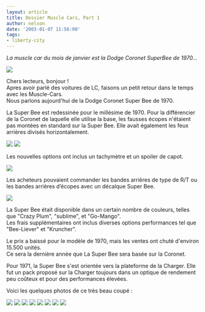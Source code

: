 ```yaml
---
layout: article
title: Dossier Muscle Cars, Part 1
author: nelson
date: '2003-01-07 11:56:00'
tags:
- liberty-city
---
```


_La muscle car du mois de janvier est la Dodge Coronet SuperBee de 1970..._

![](/content/images/2016/07/titeul.jpg)

Chers lecteurs, bonjour !  
Apres avoir parlé des voitures de LC, faisons un petit retour dans le temps avec les Muscle-Cars.  
Nous parlons aujourd'hui de la Dodge Coronet Super Bee de 1970.

La Super Bee est redessinée pour le millésime de 1970. Pour la différencier de la Coronet de laquelle elle utilise la base, les fausses écopes n'étaient pas montées en standard sur la Super Bee. Elle avait également les feux arrières divisés horizontalement.

![](/content/images/2016/07/Hemi2.jpg)
![](/content/images/2016/07/Hemi3.jpg)

Les nouvelles options ont inclus un tachymètre et un spoiler de capot.

![](/content/images/2016/07/Hemi5.jpg)

Les acheteurs pouvaient commander les bandes arrières de type de R/T ou les bandes arrières d’écopes avec un décalque Super Bee.

![](/content/images/2016/07/Hemi7.jpg)

La Super Bee était disponible dans un certain nombre de couleurs, telles que "Crazy Plum", "sublime", et "Go-Mango".  
Les frais supplémentaires ont inclus diverses options performances tel que "Bee-Liever" et "Kruncher".

Le prix a baissé pour le modèle de 1970, mais les ventes ont chuté d'environ 15.500 unités.  
Ce sera la dernière année que La Super Bee sera basée sur la Coronet.

Pour 1971, la Super Bee s'est orientée vers la plateforme de la Charger. Elle fut un pack proposé sur la Charger toujours dans un optique de rendement peu coûteux et pour des performances élevées.

Voici les quelques photos de ce très beau coupé :

![](/content/images/2016/07/Hemi.jpg)
![](/content/images/2016/07/Hemi10.jpg)
![](/content/images/2016/07/Hemi11.jpg)
![](/content/images/2016/07/Hemi12.jpg)
![](/content/images/2016/07/Hemi4.jpg)
![](/content/images/2016/07/Hemi6.jpg)
![](/content/images/2016/07/Hemi8.jpg)
![](/content/images/2016/07/Hemi9.jpg)

<!--kg-card-end: markdown-->
